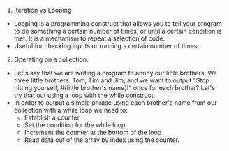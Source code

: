 1. Iteration vs Looping
  + Looping is a programming construct that allows you to tell your program to do something a certain number of times, or until a certain condition is met. It is a mechanism to repeat a selection of code.
  + Useful for checking inputs or running a certain number of times.
2. Operating on a collection.
  + Let's say that we are writing a program to annoy our little brothers. We three little brothers: Tom, Tim and Jim, and we want to output "Stop hitting yourself, #{little brother's name}!" once for each brother? Let's try that out using a loop with the while construct: 
  + In order to output a simple phrase using each brother's name from our collection with a while loop we need to:
    * Establish a counter
    * Set the condition for the while loop
    * Increment the counter at the bottom of the loop
    * Read data out of the array by index using the counter.